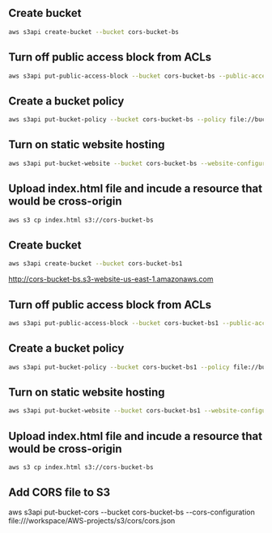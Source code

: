 ## Create bucket
```sh
aws s3api create-bucket --bucket cors-bucket-bs
```

## Turn off public access block from ACLs
```sh
aws s3api put-public-access-block --bucket cors-bucket-bs --public-access-block-configuration BlockPublicAcls=false,IgnorePublicAcls=false,BlockPublicPolicy=false,RestrictPublicBuckets=false
```

## Create a bucket policy
```sh
aws s3api put-bucket-policy --bucket cors-bucket-bs --policy file://bucket.json
```

## Turn on static website hosting
```sh
aws s3api put-bucket-website --bucket cors-bucket-bs --website-configuration file://website.json
```

## Upload index.html file and incude a resource that would be cross-origin
```sh
aws s3 cp index.html s3://cors-bucket-bs
```

## Create bucket
```sh
aws s3api create-bucket --bucket cors-bucket-bs1
```

http://cors-bucket-bs.s3-website-us-east-1.amazonaws.com

## Turn off public access block from ACLs
```sh
aws s3api put-public-access-block --bucket cors-bucket-bs1 --public-access-block-configuration BlockPublicAcls=false,IgnorePublicAcls=false,BlockPublicPolicy=false,RestrictPublicBuckets=false
```

## Create a bucket policy
```sh
aws s3api put-bucket-policy --bucket cors-bucket-bs1 --policy file://bucket-policy.json
```

## Turn on static website hosting
```sh
aws s3api put-bucket-website --bucket cors-bucket-bs1 --website-configuration file://website.json
```

## Upload index.html file and incude a resource that would be cross-origin
```sh
aws s3 cp index.html s3://cors-bucket-bs
```

## Add CORS file to S3

aws s3api put-bucket-cors --bucket cors-bucket-bs --cors-configuration file:///workspace/AWS-projects/s3/cors/cors.json